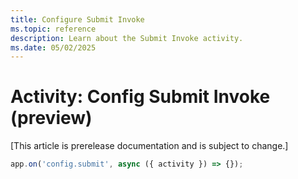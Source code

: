 ```yaml
---
title: Configure Submit Invoke
ms.topic: reference
description: Learn about the Submit Invoke activity.
ms.date: 05/02/2025
---
```


# Activity: Config Submit Invoke (preview)

[This article is prerelease documentation and is subject to change.]

```typescript
app.on('config.submit', async ({ activity }) => {});
```